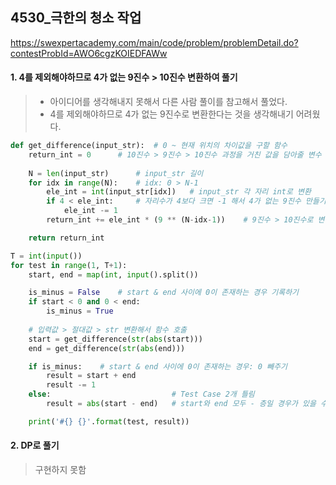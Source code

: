 ## 4530_극한의 청소 작업

https://swexpertacademy.com/main/code/problem/problemDetail.do?contestProbId=AWO6cgzKOIEDFAWw
#### 1. 4를 제외해야하므로 4가 없는 9진수 > 10진수 변환하여 풀기

> - 아이디어를 생각해내지 못해서 다른 사람 풀이를 참고해서 풀었다.
> - 4를 제외해야하므로 4가 없는 9진수로 변환한다는 것을 생각해내기 어려웠다.


```python
def get_difference(input_str):  # 0 ~ 현재 위치의 차이값을 구할 함수
    return_int = 0      # 10진수 > 9진수 > 10진수 과정을 거친 값을 담아줄 변수 초기화
    
    N = len(input_str)      # input_str 길이
    for idx in range(N):    # idx: 0 > N-1
        ele_int = int(input_str[idx])   # input_str 각 자리 int로 변환
        if 4 < ele_int:     # 자리수가 4보다 크면 -1 해서 4가 없는 9진수 만들기
            ele_int -= 1    
        return_int += ele_int * (9 ** (N-idx-1))    # 9진수 > 10진수로 변환

    return return_int   

T = int(input())
for test in range(1, T+1):
    start, end = map(int, input().split())

    is_minus = False    # start & end 사이에 0이 존재하는 경우 기록하기
    if start < 0 and 0 < end:   
        is_minus = True
        
    # 입력값 > 절대값 > str 변환해서 함수 호출
    start = get_difference(str(abs(start)))     
    end = get_difference(str(abs(end)))

    if is_minus:    # start & end 사이에 0이 존재하는 경우: 0 빼주기
        result = start + end
        result -= 1
    else:                           # Test Case 2개 틀림
        result = abs(start - end)   # start와 end 모두 - 층일 경우가 있을 수 있기 때문에: 절대값 처리 ! 

    print('#{} {}'.format(test, result))
```

#### 2. DP로 풀기

> 구현하지 못함

 ```python
 ```

